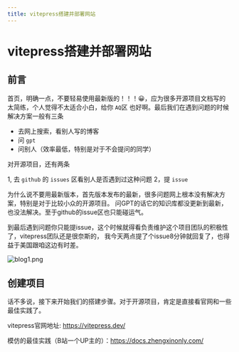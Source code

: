 ```yaml
---
title: vitepress搭建并部署网站
---
```


# vitepress搭建并部署网站  <Badge type="tip" text="^2.0.0" />

## 前言

首页，明确一点，不要轻易使用最新版的！！！😀，应为很多开源项目文档写的太简练，个人觉得不太适合小白，给你 `AQ`区
也好啊。最后我们在遇到问题的时候解决方案一般有三条

* 去网上搜索，看别人写的博客
* 问 `gpt`
* 问别人（效率最低，特别是对于不会提问的同学）

对开源项目，还有两条

1, 去 `github` 的 `issues` 区看别人是否遇到过这种问题
2，提 `issue`

为什么说不要用最新版本，首先版本发布的最新，很多问题网上根本没有解决方案，特别是对于比较小众的开源项目。
问GPT的话它的知识库都没更新到最新，也没法解决。至于github的issue区也只能碰运气。

到最后遇到问题你只能提issue，这个时候就得看负责维护这个项目团队的积极性了，vitepress团队还是很奈斯的，
我今天两点提了个issue8分钟就回复了，也得益于美国跟咱这边有时差。

![blog1.png](https://img.picui.cn/free/2024/09/07/66dc622602976.png)

## 创建项目

话不多说，接下来开始我们的搭建步骤。对于开源项目，肯定是直接看官网和一些最佳实践了。

vitepress官网地址: <https://vitepress.dev/>

模仿的最佳实践（B站一个UP主的）：<https://docs.zhengxinonly.com/>
